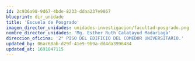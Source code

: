 ```yaml
---
id: 2c936a98-9d67-4bde-8233-ddaa237e9867
blueprint: dir_unidade
title: 'Escuela de Posgrado'
imagen_director_unidades: unidades-investigacion/facultad-posgrado.png
nombre_director_unidades: 'Mg. Esther Ruth Calatayud Madariaga'
direccion_oficina: '2° PISO DEL EDIFICIO DEL COMEDOR UNIVERSITARIO.'
updated_by: 06ac68ab-d29f-41e9-9b9a-dd4da3996484
updated_at: 1691047115
---
```

